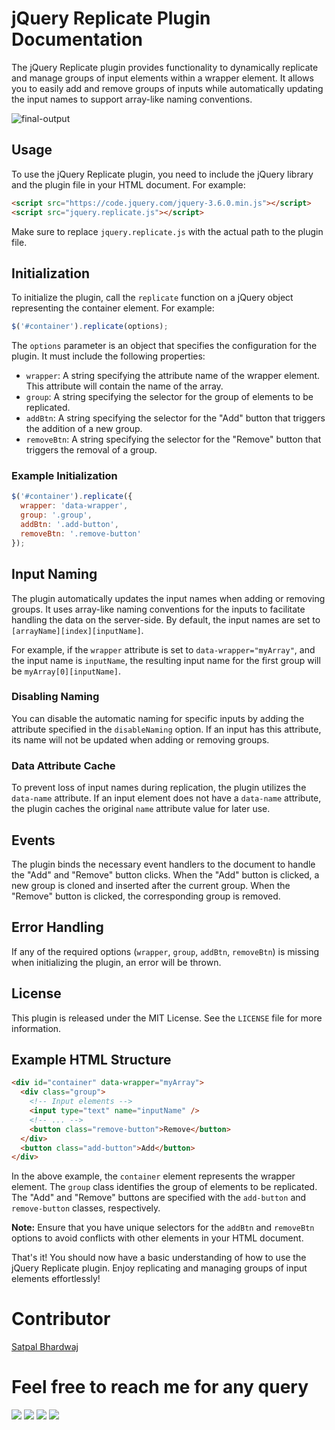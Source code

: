 # jQuery Replicate Plugin Documentation

The jQuery Replicate plugin provides functionality to dynamically replicate and manage groups of input elements within a wrapper element. It allows you to easily add and remove groups of inputs while automatically updating the input names to support array-like naming conventions.

![final-output](Screenshot.png)

## Usage

To use the jQuery Replicate plugin, you need to include the jQuery library and the plugin file in your HTML document. For example:

```html
<script src="https://code.jquery.com/jquery-3.6.0.min.js"></script>
<script src="jquery.replicate.js"></script>
```

Make sure to replace `jquery.replicate.js` with the actual path to the plugin file.

## Initialization

To initialize the plugin, call the `replicate` function on a jQuery object representing the container element. For example:

```javascript
$('#container').replicate(options);
```

The `options` parameter is an object that specifies the configuration for the plugin. It must include the following properties:

- `wrapper`: A string specifying the attribute name of the wrapper element. This attribute will contain the name of the array.
- `group`: A string specifying the selector for the group of elements to be replicated.
- `addBtn`: A string specifying the selector for the "Add" button that triggers the addition of a new group.
- `removeBtn`: A string specifying the selector for the "Remove" button that triggers the removal of a group.

### Example Initialization

```javascript
$('#container').replicate({
  wrapper: 'data-wrapper',
  group: '.group',
  addBtn: '.add-button',
  removeBtn: '.remove-button'
});
```

## Input Naming

The plugin automatically updates the input names when adding or removing groups. It uses array-like naming conventions for the inputs to facilitate handling the data on the server-side. By default, the input names are set to `[arrayName][index][inputName]`.

For example, if the `wrapper` attribute is set to `data-wrapper="myArray"`, and the input name is `inputName`, the resulting input name for the first group will be `myArray[0][inputName]`.

### Disabling Naming

You can disable the automatic naming for specific inputs by adding the attribute specified in the `disableNaming` option. If an input has this attribute, its name will not be updated when adding or removing groups.

### Data Attribute Cache

To prevent loss of input names during replication, the plugin utilizes the `data-name` attribute. If an input element does not have a `data-name` attribute, the plugin caches the original `name` attribute value for later use.

## Events

The plugin binds the necessary event handlers to the document to handle the "Add" and "Remove" button clicks. When the "Add" button is clicked, a new group is cloned and inserted after the current group. When the "Remove" button is clicked, the corresponding group is removed.

## Error Handling

If any of the required options (`wrapper`, `group`, `addBtn`, `removeBtn`) is missing when initializing the plugin, an error will be thrown.

## License

This plugin is released under the MIT License. See the `LICENSE` file for more information.

## Example HTML Structure

```html
<div id="container" data-wrapper="myArray">
  <div class="group">
    <!-- Input elements -->
    <input type="text" name="inputName" />
    <!-- ... -->
    <button class="remove-button">Remove</button>
  </div>
  <button class="add-button">Add</button>
</div>
```

In the above example, the `container` element represents the wrapper element. The `group` class identifies the group of elements to be replicated. The "Add" and "Remove" buttons are specified with the `add-button` and `remove-button` classes, respectively.

**Note:** Ensure that you have unique selectors for the `addBtn` and `removeBtn` options to avoid conflicts with other elements in your HTML document.

That's it! You should now have a basic understanding of how to use the jQuery Replicate plugin. Enjoy replicating and managing groups of input elements effortlessly!

# Contributor
[Satpal Bhardwaj](https://sbsharma.com/javascript/)

# Feel free to reach me for any query
<a target="_blank" href="https://www.facebook.com/Sbsharma-2798360506847821"><img src="https://img.shields.io/badge/Facebook-1877F2?style=for-the-badge&logo=facebook&logoColor=white"></a>
<a target="_blank" href="https://twitter.com/Ss101Bhardwaj"><img src="https://img.shields.io/badge/Twitter-1DA1F2?style=for-the-badge&logo=twitter&logoColor=white"></a>
<a target="_blank" href="https://www.linkedin.com/in/satpal-bhardwaj-5a76b4134"><img src="https://img.shields.io/badge/LinkedIn-0077B5?style=for-the-badge&logo=linkedin&logoColor=white"></a>
<a target="_blank" href="https://codepen.io/sb_sharma"><img src="https://img.shields.io/badge/Codepen-000000?style=for-the-badge&logo=codepen&logoColor=white"></a>
